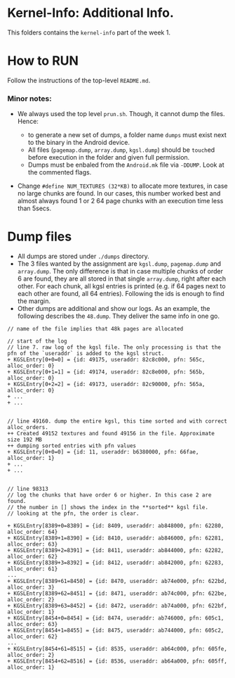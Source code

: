 # Kernel-Info: Additional Info.

This folders contains the `kernel-info` part of the week 1.

# How to RUN

Follow the instructions of the top-level `README.md`.

### Minor notes:

- We always used the top level `prun.sh`. Though, it cannot dump the files. Hence: 
	- to generate a new set of dumps, a folder name `dumps` must exist next to the binary in the Android device.
	- All files (`pagemap.dump`, `array.dump`, `kgsl.dump`) should be `touch`ed before execution in the folder and given full permission.
	- Dumps must be enbaled from the `Android.mk` file via `-DDUMP`. Look at the commented flags.

- Change `#define NUM_TEXTURES (32*KB)` to allocate more textures, in case no large chunks are found. In our cases, this number worked best and almost always found 1 or 2 64 page chunks with an execution time less than 5secs. 

# Dump files 

- All dumps are stored under `./dumps` directory.
- The 3 files wanted by the assignment are `kgsl.dump`, `pagemap.dump` and `array.dump`. The only difference is that in case multiple chunks of order 6 are found, they are all stored in that single `array.dump`, right after each other. For each chunk, all kgsl entries is printed (e.g. if 64 pages next to each other are found, all 64 entries). Following the ids is enough to find the margin.
- Other dumps are additional and show our logs. As an example, the following describes the `48.dump`. They deliver the same info in one go.

```
// name of the file implies that 48k pages are allocated 

// start of the log 
// line 7. raw log of the kgsl file. The only processing is that the pfn of the `useraddr` is added to the kgsl struct.
+ KGSLEntry[0+0=0] = {id: 49175, useraddr: 82c8c000, pfn: 565c, alloc_order: 0}
+ KGSLEntry[0+1=1] = {id: 49174, useraddr: 82c8e000, pfn: 565b, alloc_order: 0}
+ KGSLEntry[0+2=2] = {id: 49173, useraddr: 82c90000, pfn: 565a, alloc_order: 0}
+ ... 
+ ... 


// line 49160. dump the entire kgsl, this time sorted and with correct alloc_orders.
++ Created 49152 textures and found 49156 in the file. Approximate size 192 MB
++ dumping sorted entries with pfn values
+ KGSLEntry[0+0=0] = {id: 11, useraddr: b6380000, pfn: 66fae, alloc_order: 1}
+ ...
+ ...


// line 98313
// log the chunks that have order 6 or higher. In this case 2 are found.
// the number in [] shows the index in the **sorted** kgsl file.
// looking at the pfn, the order is clear. 

+ KGSLEntry[8389+0=8389] = {id: 8409, useraddr: ab848000, pfn: 62280, alloc_order: 64}
+ KGSLEntry[8389+1=8390] = {id: 8410, useraddr: ab846000, pfn: 62281, alloc_order: 63}
+ KGSLEntry[8389+2=8391] = {id: 8411, useraddr: ab844000, pfn: 62282, alloc_order: 62}
+ KGSLEntry[8389+3=8392] = {id: 8412, useraddr: ab842000, pfn: 62283, alloc_order: 61}
...
+ KGSLEntry[8389+61=8450] = {id: 8470, useraddr: ab74e000, pfn: 622bd, alloc_order: 3}
+ KGSLEntry[8389+62=8451] = {id: 8471, useraddr: ab74c000, pfn: 622be, alloc_order: 2}
+ KGSLEntry[8389+63=8452] = {id: 8472, useraddr: ab74a000, pfn: 622bf, alloc_order: 1}
+ KGSLEntry[8454+0=8454] = {id: 8474, useraddr: ab746000, pfn: 605c1, alloc_order: 63}
+ KGSLEntry[8454+1=8455] = {id: 8475, useraddr: ab744000, pfn: 605c2, alloc_order: 62}
...
+ KGSLEntry[8454+61=8515] = {id: 8535, useraddr: ab64c000, pfn: 605fe, alloc_order: 2}
+ KGSLEntry[8454+62=8516] = {id: 8536, useraddr: ab64a000, pfn: 605ff, alloc_order: 1}

```
